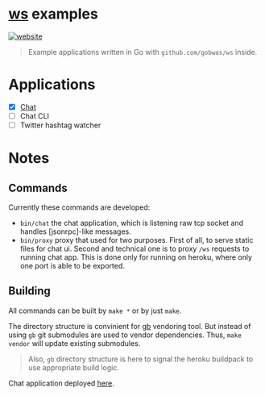 # [ws](https://github.com/gobwas/ws) examples

[![website][website-image]][website-url]

> Example applications written in Go with `github.com/gobwas/ws` inside.

# Applications

- [x] [Chat](https://github.com/gobwas/ws-examples/tree/master/src/chat)
- [ ] Chat CLI
- [ ] Twitter hashtag watcher

# Notes

## Commands

Currently these commands are developed:
- `bin/chat` the chat application, which is listening raw tcp socket and
  handles [jsonrpc]-like messages.
- `bin/proxy` proxy that used for two purposes. First of all, to serve static
  files for chat ui. Second and technical one is to proxy `/ws` requests to
  running chat app. This is done only for running on heroku, where only one port
  is able to be exported.

## Building

All commands can be built by `make *` or by just `make`.

The directory structure is convinient for [gb](https://getgb.io/docs/usage/)
vendoring tool. But instead of using `gb` git submodules are used to vendor
dependencies. Thus, `make vendor` will update existing submodules.

> Also, `gb` directory structure is here to signal the heroku buildpack to use
> appropriate build logic.

Chat application deployed [here][website-url].

[website-image]: https://img.shields.io/website-up-down-green-red/http/vast-beyond-95791.herokuapp.com.svg?label=running-example
[website-url]:   https://vast-beyond-95791.herokuapp.com/#!/chat

